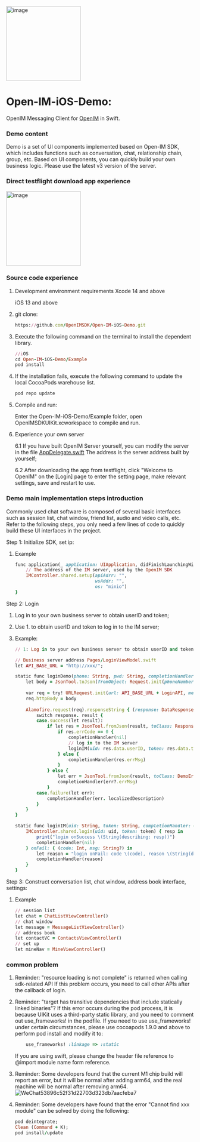 <img src="https://openim-1253691595.cos.ap-nanjing.myqcloud.com/WechatIMG20.jpeg" alt="image" style="width: 200px; " />

# Open-IM-iOS-Demo: 

OpenIM Messaging Client for [OpenIM](https://github.com/OpenIMSDK/Open-IM-Server) in Swift.

### Demo content
Demo is a set of UI components implemented based on Open-IM SDK, which includes functions such as conversation, chat, relationship chain, group, etc. Based on UI components, you can quickly build your own business logic.
Please use the latest v3 version of the server.

### Direct testflight download app experience

<img src="https://github.com/OpenIMSDK/OpenIM-Docs/blob/main/docs/images/ios_native.png" alt="image" style="width: 200px; " />

### Source code experience

1. Development environment requirements
     Xcode 14 and above
    
     iOS 13 and above

2. git clone:
     ```ruby
     https://github.com/OpenIMSDK/Open-IM-iOS-Demo.git
     ```

3. Execute the following command on the terminal to install the dependent library.

     ```ruby
     //iOS
     cd Open-IM-iOS-Demo/Example
     pod install
     ```
4. If the installation fails, execute the following command to update the local CocoaPods warehouse list.
     ```ruby
     pod repo update
     ```
5. Compile and run:

     Enter the Open-IM-iOS-Demo/Example folder, open OpenIMSDKUIKit.xcworkspace to compile and run.
    
6. Experience your own server
 
      6.1 If you have built OpenIM Server yourself, you can modify the server in the file [AppDelegate.swift](https://github.com/OpenIMSDK/Open-IM-iOS-Demo/blob/main/Example/OpenIMSDKUIKit/AppDelegate.swift) The address is the server address built by yourself;

     6.2 After downloading the app from testflight, click "Welcome to OpenIM" on the [Login] page to enter the setting page, make relevant settings, save and restart to use.
    
### Demo main implementation steps introduction

Commonly used chat software is composed of several basic interfaces such as session list, chat window, friend list, audio and video calls, etc. Refer to the following steps, you only need a few lines of code to quickly build these UI interfaces in the project.
    
Step 1: Initialize SDK, set ip:
1. Example
     ```ruby
     func application(_ application: UIApplication, didFinishLaunchingWithOptions launchOptions: [UIApplication.LaunchOptionsKey: Any]?) -> Bool {
         // The address of the IM server, used by the OpenIM SDK
         IMController.shared.setup(apiAdrr: "",
                                   wsAddr: "",
                                   os: "minio")
     }
     ```

Step 2: Login
1. Log in to your own business server to obtain userID and token;
2. Use 1. to obtain userID and token to log in to the IM server;
3. Example:
     ```ruby
     // 1: Log in to your own business server to obtain userID and token;
    
     // Business server address Pages/LoginViewModel.swift
     let API_BASE_URL = "http://xxx/";

     static func loginDemo(phone: String, pwd: String, completionHandler: @escaping ((_ errMsg: String?) -> Void)) {
         let body = JsonTool.toJson(fromObject: Request.init(phoneNumber: phone, pwd: pwd)).data(using: .utf8)
        
         var req = try! URLRequest.init(url: API_BASE_URL + LoginAPI, method: .post)
         req.httpBody = body
        
         Alamofire.request(req).responseString { (response: DataResponse<String>) in
             switch response. result {
             case.success(let result):
                 if let res = JsonTool.fromJson(result, toClass: Response.self) {
                     if res.errCode == 0 {
                         completionHandler(nil)
                         // log in to the IM server
                         loginIM(uid: res.data.userID, token: res.data.token, completionHandler: completionHandler)
                     } else {
                         completionHandler(res.errMsg)
                     }
                 } else {
                     let err = JsonTool.fromJson(result, toClass: DemoError.self)
                     completionHandler(err?.errMsg)
                 }
             case.failure(let err):
                 completionHandler(err. localizedDescription)
             }
         }
     }
     ```
        
     ```ruby
     static func loginIM(uid: String, token: String, completionHandler: @escaping ((_ errMsg: String?) -> Void)) {
         IMController.shared.login(uid: uid, token: token) { resp in
             print("login onSuccess \(String(describing: resp))")
             completionHandler(nil)
         } onFail: { (code: Int, msg: String?) in
             let reason = "login onFail: code \(code), reason \(String(describing: msg))"
             completionHandler(reason)
         }
     }
     ```
    
Step 3: Construct conversation list, chat window, address book interface, settings:
1. Example
     ```ruby
     // session list
     let chat = ChatListViewController()
     // chat window
     let message = MessageListViewController()
     // address book
     let contactVC = ContactsViewController()
     // set up
     let mineNav = MineViewController()
     ```


### common problem

1. Reminder: "resource loading is not complete" is returned when calling sdk-related API
     If this problem occurs, you need to call other APIs after the callback of login.

2. Reminder: "target has transitive dependencies that include statically linked binaries"?
     If this error occurs during the pod process, it is because UIKit uses a third-party static library, and you need to comment out use_frameworks! in the podfile.
     If you need to use use_frameworks! under certain circumstances, please use cocoapods 1.9.0 and above to perform pod install and modify it to:
     ```ruby
         use_frameworks! :linkage => :static
     ```
     If you are using swift, please change the header file reference to @import module name form reference.
3. Reminder: Some developers found that the current M1 chip build will report an error, but it will be normal after adding arm64, and the real machine will be normal after removing arm64.
![WeChat53896c52f31d22703d323db7aacfeba7](https://user-images.githubusercontent.com/99468005/177078181-7c7614b6-4282-4f1f-bf4a-e7af105ec4b6.png)
4. Reminder: Some developers have found that the error "Cannot find xxx module" can be solved by doing the following:
     ```ruby
     pod deintegrate;
     Clean (Command + K);
     pod install/update
     ```
